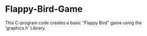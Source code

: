 # Flappy-Bird-Game
This C-program code creates a basic "Flappy Bird" game using the 'graphics.h' Library.
